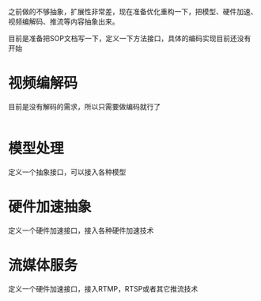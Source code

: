 之前做的不够抽象，扩展性非常差，现在准备优化重构一下，把模型、硬件加速、视频编解码、推流等内容抽象出来。

目前是准备把SOP文档写一下，定义一下方法接口，具体的编码实现目前还没有开始



# 视频编解码

目前是没有解码的需求，所以只需要做编码就行了

```C++

```

# 模型处理

定义一个抽象接口，可以接入各种模型

# 硬件加速抽象
定义一个硬件加速接口，接入各种硬件加速技术
# 流媒体服务
定义一个硬件加速接口，接入RTMP，RTSP或者其它推流技术

